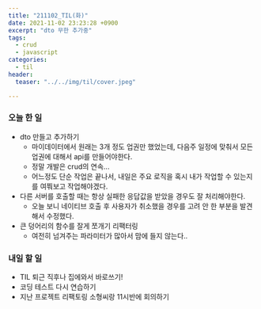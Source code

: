 ```yaml
---
title: "211102_TIL(화)"
date: 2021-11-02 23:23:28 +0900
excerpt: "dto 무한 추가중"
tags:
  - crud
  - javascript
categories:
  - til
header:
  teaser: "../../img/til/cover.jpeg"

---
```


### 오늘 한 일

- dto 만들고 추가하기
  - 마이데이터에서 원래는 3개 정도 업권만 했었는데, 다음주 일정에 맞춰서 모든 업권에 대해서 api를 만들어야한다.
  - 정말 개발은 crud의 연속...
  - 어느정도 단순 작업은 끝나서, 내일은 주요 로직을 혹시 내가 작업할 수 있는지를 여쭤보고 작업해야겠다.
- 다른 서버를 호출할 때는 항상 실패한 응답값을 받았을 경우도 잘 처리해야한다.
  - 오늘 보니 네이티브 호출 후 사용자가 취소했을 경우를 고려 안 한 부분을 발견해서 수정했다.
- 큰 덩어리의 함수를 잘게 쪼개기 리팩터링
  - 여전히 넘겨주는 파라미터가 많아서 맘에 들지 않는다..

### 내일 할 일

- TIL 퇴근 직후나 집에와서 바로쓰기!
- 코딩 테스트 다시 연습하기
- 지난 프로젝트 리팩토링 소형씨랑 11시반에 회의하기